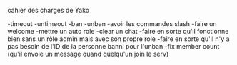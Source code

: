 cahier des charges de Yako

-timeout
-untimeout 
-ban 
-unban
-avoir les commandes slash
-faire un welcome
-mettre un auto role
-clear un chat 
-faire en sorte qu'il fonctionne bien sans un rôle admin mais avec son propre role
-faire en sorte qu'il n'y a pas besoin de l'ID de la personne banni pour l'unban
-fix member count (qu'il envoie un message quand quelqu'un join le serv)